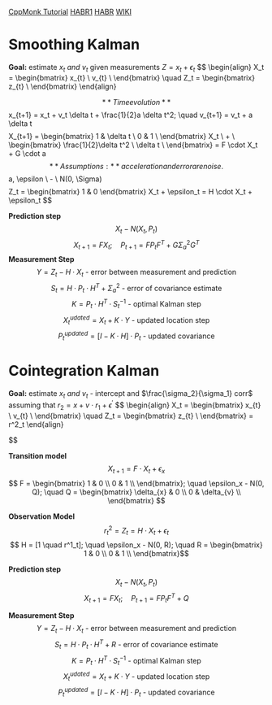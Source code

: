 [CppMonk Tutorial](https://www.youtube.com/playlist?list=PLvKAPIGzFEr8n7WRx8RptZmC1rXeTzYtA)
[HABR1](https://habr.com/ru/articles/166693/)
[HABR](https://habr.com/ru/articles/140274/)
[WIKI](https://en.wikipedia.org/wiki/Kalman_filter)

# Smoothing Kalman

**Goal:** 
estimate $x_t \ and \ v_t$
given measurements $Z = x_t + \epsilon_t$
$$
\begin{align}
X_t = \begin{bmatrix}
   x_{t} \\
   v_{t} \\
 \end{bmatrix} \quad
 Z_t = \begin{bmatrix}
   z_{t} \\
 \end{bmatrix}
\end{align}

$$
**Time evolution**
$$ x_{t+1} = x_t + v_t \delta t + \frac{1}{2}a \delta t^2; \quad  v_{t+1} = v_t + a \delta t$$
$$ X_{t+1} = \begin{bmatrix}
  1 & \delta t \\
  0 & 1 \\
 \end{bmatrix} X_t 
 \ + \ 
 \begin{bmatrix}
  \frac{1}{2}\delta t^2 \\
  \delta t \\
 \end{bmatrix} = F \cdot X_t + G \cdot a $$
 **Assumptions:** acceleration and error are noise.
	$$ a, \epsilon \ - \ N(0, \Sigma)$$
$$ 
Z_t = \begin{bmatrix} 1 & 0 \end{bmatrix} X_t + \epsilon_t = H \cdot X_t  + \epsilon_t
$$

**Prediction step**
$$
X_{t} - N(X_t, P_t)
$$
$$
X_{t+1} = F X_t; \quad
P_{t+1} = F P_t F^T + G \Sigma^2_a G^T
$$
**Measurement Step**
$$Y = Z_t - H \cdot X_t \ \text{- error between measurement and prediction}$$
$$S_t = H \cdot P_t \cdot H^T + \Sigma^2_a \text{ - error of covariance estimate}$$
$$ K = P_t \cdot H^T \cdot S^{-1}_t \text{ - optimal Kalman step}$$
$$ X^{udated}_t = X_t + K \cdot Y \text{ - updated location step} $$
$$ P^{updated}_t = [I - K \cdot H] \cdot P_t \text{ - updated covariance} $$


# Cointegration Kalman

**Goal:** 
estimate $x_t \ and \ v_t$ - intercept and $\frac{\sigma_2}{\sigma_1} corr$
assuming that $r_2 = x + v \cdot r_1 + \epsilon^{\prime}$
$$
\begin{align}
X_t = \begin{bmatrix}
   x_{t} \\
   v_{t} \\
 \end{bmatrix} \quad
 Z_t = \begin{bmatrix}
   z_{t} \\
 \end{bmatrix} = r^2_t
\end{align}

$$

**Transition model**
$$ X_{t+1} = F \cdot X_t + \epsilon_x$$
$$ F = \begin{bmatrix}
  1 & 0 \\
  0 & 1 \\
 \end{bmatrix}; 
 \quad \epsilon_x - N(0, Q); 
 \quad Q = \begin{bmatrix}
  \delta_{x} & 0 \\
  0 & \delta_{v} \\
 \end{bmatrix} $$
 
 **Observation Model**	
$$ 
r^2_t = Z_t = H \cdot X_t  + \epsilon_t
$$
$$ H = [1 \quad r^1_t]; \quad \epsilon_x - N(0, R);  \quad R = \begin{bmatrix}
  1 & 0 \\
  0 & 1 \\
 \end{bmatrix}$$
 
**Prediction step**
$$
X_{t} - N(X_t, P_t)
$$
$$
X_{t+1} = F X_t; \quad
P_{t+1} = F P_t F^T + Q
$$

**Measurement Step**
$$Y = Z_t - H \cdot X_t \ \text{- error between measurement and prediction}$$
$$S_t = H \cdot P_t \cdot H^T + R \text{ - error of covariance estimate}$$
$$ K = P_t \cdot H^T \cdot S^{-1}_t \text{ - optimal Kalman step}$$
$$ X^{udated}_t = X_t + K \cdot Y \text{ - updated location step} $$
$$ P^{updated}_t = [I - K \cdot H] \cdot P_t \text{ - updated covariance} $$

